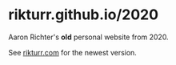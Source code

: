 # rikturr.github.io/2020

Aaron Richter's **old** personal website from 2020.

See [rikturr.com](https://rikturr.com) for the newest version.

